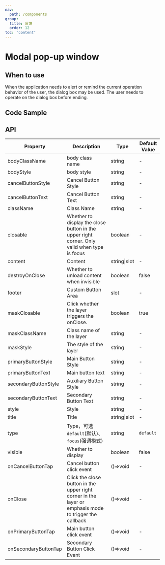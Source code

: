 ```yaml
---
nav:
  path: /components
group:
  title: 反馈
  order: 12
toc: 'content'
---
```


# Modal pop-up window

<!-- <code src="../../docs/components/compatibility.tsx" inline="true"></code> -->

## When to use
When the application needs to alert or remind the current operation behavior of the user, the dialog box may be used. The user needs to operate on the dialog box before ending.

## Code Sample
<code src='../../demo/pages/Modal/index'></code>

## API
| Property              | Description                          | Type         | Default Value  |
| ----------------- | ----------------------------- | ------------ | ------- |
| bodyClassName     | body class name                     | string       | -       |
| bodyStyle         | body style                     | string       | -       |
| cancelButtonStyle | Cancel Button Style                  | string       | -       |
| cancelButtonText  | Cancel Button Text                  | string       | -       |
| className         | Class Name                          | string       | -       |
| closable          | Whether to display the close button in the upper right corner. Only valid when type is focus | boolean      | -       |
| content           | Content                          | string\|slot | -       |
| destroyOnClose    | Whether to unload content when invisible          | boolean      | false   |
| footer            | Custom Button Area                  | slot         | -       |
| maskClosable      | Click whether the layer triggers the onClose.     | boolean      | true    |
| maskClassName     | Class name of the layer                    | string       | -       |
| maskStyle         | The style of the layer                    | string       | -       |
| primaryButtonStyle| Main Button Style                    | string       | -       |
| primaryButtonText | Main button text                    | string       | -       |
| secondaryButtonStyle| Auxiliary Button Style                | string       | -       |
| secondaryButtonText| Secondary Button Text                | string       | -       |
| style             | Style                          | string       | -       |
| title             | Title                          | string\|slot | -       |
| type              | Type，可选 `default`(默认)、`focus`(强调模式) | string | `default` |
| visible           | Whether to display                      | boolean      | false   |
| onCancelButtonTap | Cancel button click event              | ()=>void     | -       |
| onClose           | Click the close button in the upper right corner in the layer or emphasis mode to trigger the callback | ()=>void | - |
| onPrimaryButtonTap| Main button click event                | ()=>void     | -       |
| onSecondaryButtonTap| Secondary Button Click Event            | ()=>void     | -       |
